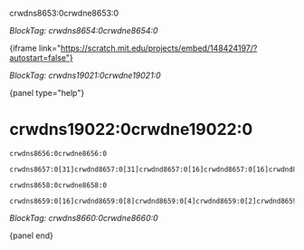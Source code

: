 crwdns8653:0crwdne8653:0

*BlockTag: crwdns8654:0crwdne8654:0*

{iframe link="https://scratch.mit.edu/projects/embed/148424197/?autostart=false"}

*BlockTag: crwdns19021:0crwdne19021:0*

{panel type="help"}

# crwdns19022:0crwdne19022:0

<pre><code class="scratch:split:random">crwdns8656:0crwdne8656:0
</code></pre>

<pre><code class="scratch:split:random">crwdns8657:0[31]crwdnd8657:0[31]crwdnd8657:0[16]crwdnd8657:0[16]crwdnd8657:0[8]crwdnd8657:0[8]crwdnd8657:0[4]crwdnd8657:0[4]crwdnd8657:0[2]crwdnd8657:0[2]crwdnd8657:0[1]crwdnd8657:0[1]crwdne8657:0
</code></pre>

<pre><code class="scratch:split:random">crwdns8658:0crwdne8658:0
</code></pre>

<pre><code class="scratch:split:random">crwdns8659:0[16]crwdnd8659:0[8]crwdnd8659:0[4]crwdnd8659:0[2]crwdnd8659:0[1]crwdne8659:0
</code></pre>

*BlockTag: crwdns8660:0crwdne8660:0*

{panel end}